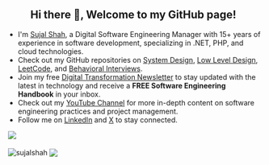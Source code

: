 <h2 align="center">Hi there 👋, Welcome to my GitHub page!</h2>
<ul>
  <li>I'm <a href="https://sujalshah.com/">Sujal Shah</a>, a Digital Software Engineering Manager with 15+ years of experience in software development, specializing in .NET, PHP, and cloud technologies.</li>
  <li>Check out my GitHub repositories on <a href="https://github.com/yourusername/system-design-resources">System Design</a>, <a href="https://github.com/yourusername/low-level-design">Low Level Design</a>, <a href="https://github.com/yourusername/leetcode-resources">LeetCode</a>, and <a href="https://github.com/yourusername/behavioral-interviews">Behavioral Interviews</a>.</li>
  <li>Join my free <a href="https://bit.ly/yournewsletter">Digital Transformation Newsletter</a> to stay updated with the latest in technology and receive a <b>FREE Software Engineering Handbook</b> in your inbox.</li>
  <li>Check out my <a href="https://www.youtube.com/@yourchannel/videos">YouTube Channel</a> for more in-depth content on software engineering practices and project management.</li>
  <li>Follow me on <a href="https://www.linkedin.com/in/sujalshah/">LinkedIn</a> and <a href="https://twitter.com/yourtwitter">X</a> to stay connected.</li>
</ul>

&nbsp;![](https://komarev.com/ghpvc/?username=yourusername&color=brightgreen)
<p>&nbsp;<img align="center" src="https://github-readme-stats.vercel.app/api?username=yourusername&show_icons=true&locale=en" alt="sujalshah" />
<img align="center" src="https://camo.githubusercontent.com/981f410807d03a212b5774b575058bb76e31681437f7df090a3fe55083949c77/68747470733a2f2f6769746875622d726561646d652d73746174732e76657263656c2e6170702f6170692f746f702d6c616e67732f3f757365726e616d653d617368697368707331266c61796f75743d636f6d7061637426686964655f626f726465723d7472756526266c616e67735f636f756e743d31302673686f775f69636f6e733d74727565267468656d653d7472616e73706172656e74" />
</p>
